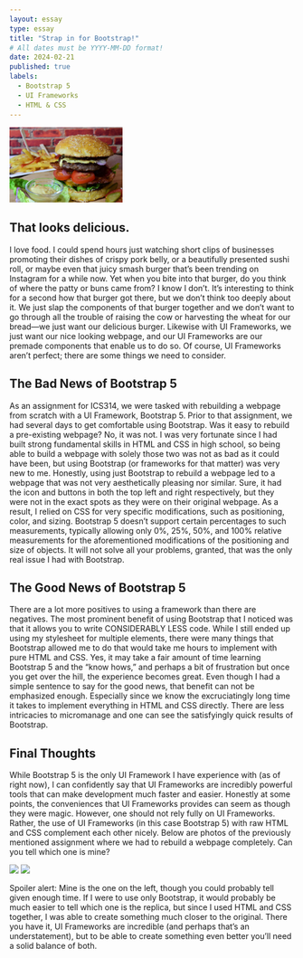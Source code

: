 ```yaml
---
layout: essay
type: essay
title: "Strap in for Bootstrap!"
# All dates must be YYYY-MM-DD format!
date: 2024-02-21
published: true
labels:
  - Bootstrap 5
  - UI Frameworks
  - HTML & CSS
---
```


<img width="200px" class="rounded float-start pe-4" src="../img/uiimg1.jpg">

## That looks delicious.
I love food. I could spend hours just watching short clips of businesses promoting their dishes of crispy pork belly, or a beautifully presented sushi roll, or maybe even that juicy smash burger that’s been trending on Instagram for a while now. Yet when you bite into that burger, do you think of where the patty or buns came from? I know I don’t. It’s interesting to think for a second how that burger got there, but we don’t think too deeply about it. We just slap the components of that burger together and we don’t want to go through all the trouble of raising the cow or harvesting the wheat for our bread—we just want our delicious burger. Likewise with UI Frameworks, we just want our nice looking webpage, and our UI Frameworks are our premade components that enable us to do so. Of course, UI Frameworks aren’t perfect; there are some things we need to consider.


## The Bad News of Bootstrap 5

As an assignment for ICS314, we were tasked with rebuilding a webpage from scratch with a UI Framework, Bootstrap 5. Prior to that assignment, we had several days to get comfortable using Bootstrap. Was it easy to rebuild a pre-existing webpage? No, it was not. I was very fortunate since I had built strong fundamental skills in HTML and CSS in high school, so being able to build a webpage with solely those two was not  as bad as it could have been, but using Bootstrap (or frameworks for that matter) was very new to me. Honestly, using just Bootstrap to rebuild a webpage led to a webpage that was not very aesthetically pleasing nor similar. Sure, it had the icon and buttons in both the top left and right respectively, but they were not in the exact spots as they were on their original webpage. As a result, I relied on CSS for very specific modifications, such as positioning, color, and sizing. Bootstrap 5 doesn’t support certain percentages to such measurements, typically allowing only 0%, 25%, 50%, and 100% relative measurements for the aforementioned modifications of the positioning and size of objects. It will not solve all your problems, granted, that was the only real issue I had with Bootstrap.


## The Good News of Bootstrap 5

There are a lot more positives to using a framework than there are negatives. The most prominent benefit of using Bootstrap that I noticed was that it allows you to write CONSIDERABLY LESS code. While I still ended up using my stylesheet for multiple elements, there were many things that Bootstrap allowed me to do that would take me hours to implement with pure HTML and CSS. Yes, it may take a fair amount of time learning Bootstrap 5 and the “know hows,” and perhaps a bit of frustration but once you get over the hill, the experience becomes great. Even though I had a simple sentence to say for the good news, that benefit can not be emphasized enough. Especially since we know the excruciatingly long time it takes to implement everything in HTML and CSS directly. There are less intricacies to micromanage and one can see the satisfyingly quick results of Bootstrap.

## Final Thoughts

While Bootstrap 5 is the only UI Framework I have experience with (as of right now), I can confidently say that UI Frameworks are incredibly powerful tools that can make development much faster and easier. Honestly at some points, the conveniences that UI Frameworks provides can seem as though they were magic. However, one should not rely fully on UI Frameworks. Rather, the use of UI Frameworks (in this case Bootstrap 5) with raw HTML and CSS complement each other nicely. Below are photos of the previously mentioned assignment where we had to rebuild a webpage completely. Can you tell which one is mine?

<div class="text-center p-4">
  <img width="450px" class="img-thumbnail" src="../img/uiimg4.png">
  <img width="450px" class="img-thumbnail" src="../img/uiimg5.png">
</div>

Spoiler alert: Mine is the one on the left, though you could probably tell given enough time. If I were to use only Bootstrap, it would probably be much easier to tell which one is the replica, but since I used HTML and CSS together, I was able to create something much closer to the original. 
There you have it, UI Frameworks are incredible (and perhaps that’s an understatement), but to be able to create something even better you’ll need a solid balance of both.
